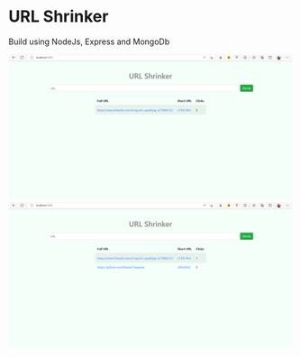 # URL Shrinker
 Build using NodeJs, Express and MongoDb

![](views/URL%20Shrinker%201.png)
![](views/URL%20Shrinker%202.png)
